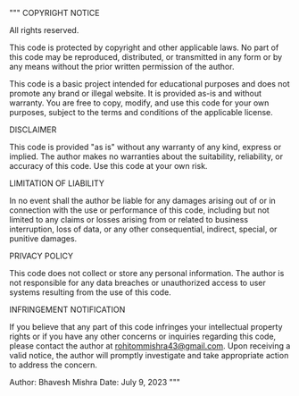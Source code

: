 """
COPYRIGHT NOTICE

All rights reserved.

This code is protected by copyright and other applicable laws. No part of this code may be reproduced, distributed, or transmitted in any form or by any means without the prior written permission of the author.

This code is a basic project intended for educational purposes and does not promote any brand or illegal website. It is provided as-is and without warranty. You are free to copy, modify, and use this code for your own purposes, subject to the terms and conditions of the applicable license.

DISCLAIMER

This code is provided "as is" without any warranty of any kind, express or implied. The author makes no warranties about the suitability, reliability, or accuracy of this code. Use this code at your own risk.

LIMITATION OF LIABILITY

In no event shall the author be liable for any damages arising out of or in connection with the use or performance of this code, including but not limited to any claims or losses arising from or related to business interruption, loss of data, or any other consequential, indirect, special, or punitive damages.

PRIVACY POLICY

This code does not collect or store any personal information. The author is not responsible for any data breaches or unauthorized access to user systems resulting from the use of this code.

INFRINGEMENT NOTIFICATION

If you believe that any part of this code infringes your intellectual property rights or if you have any other concerns or inquiries regarding this code, please contact the author at rohitommishra43@gmail.com. Upon receiving a valid notice, the author will promptly investigate and take appropriate action to address the concern.

Author: Bhavesh Mishra
Date: July 9, 2023
"""
